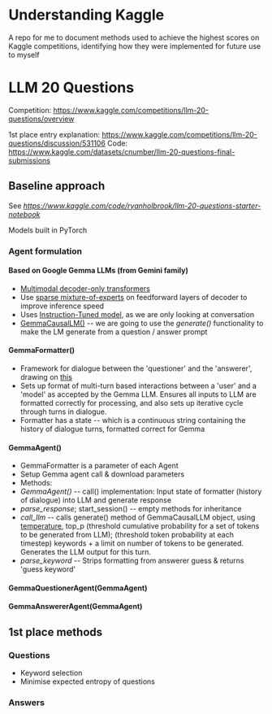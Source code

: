 # Understanding Kaggle 
A repo for me to document methods used to achieve the highest scores on Kaggle competitions, identifying how they were implemented for future use to myself

# LLM 20 Questions

Competition: https://www.kaggle.com/competitions/llm-20-questions/overview

1st place entry explanation: https://www.kaggle.com/competitions/llm-20-questions/discussion/531106
Code: https://www.kaggle.com/datasets/cnumber/llm-20-questions-final-submissions

## Baseline approach 
See _https://www.kaggle.com/code/ryanholbrook/llm-20-questions-starter-notebook_

Models built in PyTorch
### Agent formulation 

#### Based on Google Gemma LLMs (from Gemini family)
- [Multimodal decoder-only transformers](https://arxiv.org/pdf/2312.11805)
-  Use [sparse mixture-of-experts](https://arxiv.org/pdf/2312.17238) on feedforward layers of decoder to improve inference speed
-  Uses [Instruction-Tuned model](https://ai.google.dev/gemma/docs), as we are only looking at conversation
-  [GemmaCausalLM()](https://keras.io/api/keras_nlp/models/gemma/gemma_causal_lm/) -- we are going to use the _generate()_ functionality to make the LM generate from a question / answer prompt 

#### GemmaFormatter()
- Framework for dialogue between the 'questioner' and the 'answerer', drawing on [this](https://ai.google.dev/gemma/docs/formatting) 
- Sets up format of multi-turn based interactions between a 'user' and a 'model' as accepted by the Gemma LLM. Ensures all inputs to LLM are formatted correctly for processing, and also sets up iterative cycle through turns in dialogue.  
- Formatter has a state -- which is a continuous string containing the history of dialogue turns, formatted correct for Gemma
#### GemmaAgent()
- GemmaFormatter is a parameter of each Agent 
- Setup Gemma agent call & download parameters
- Methods:
-   _GemmaAgent()_ -- call() implementation: Input state of formatter (history of dialogue) into LLM and generate response
-   _parse_response_; start_session() -- empty methods for inheritance
-   _call_llm_ -- calls generate() method of GemmaCausalLLM object, using [temperature](https://www.iguazio.com/glossary/llm-temperature/), top_p (threshold cumulative probability for a set of tokens to be generated from LLM); (threshold token probability at each timestep) keywords + a limit on number of tokens to be generated. Generates the LLM output for this turn. 
-   _parse_keyword_ -- Strips formatting from answerer guess & returns 'guess keyword'
#### GemmaQuestionerAgent(GemmaAgent)
#### GemmaAnswererAgent(GemmaAgent)

## 1st place methods 

### Questions
- Keyword selection 
- Minimise expected entropy of questions
  
### Answers 

